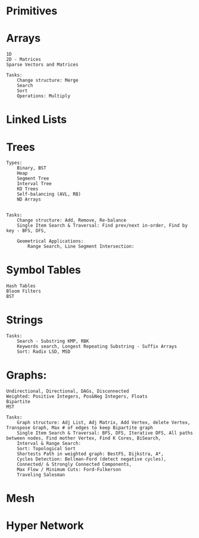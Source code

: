 # Primitives
# Arrays
    1D
    2D - Matrices
    Sparse Vectors and Matrices

    Tasks:
        Change structure: Merge
        Search
        Sort
        Operations: Multiply


# Linked Lists

# Trees
    Types:
        Binary, BST
        Heap
        Segment Tree
        Interval Tree
        KD Trees
        Self-balancing (AVL, RB)
        ND Arrays


    Tasks:
        Change structure: Add, Remove, Re-balance
        Single Item Search & Traversal: Find prev/next in-order, Find by key - BFS, DFS,

        Geometrical Applications:
            Range Search, Line Segment Intersection:


# Symbol Tables
    Hash Tables
    Bloom Filters
    BST

# Strings
    Tasks:
        Search - Substring KMP, RBK
        Keywords search, Longest Repeating Substring - Suffix Arrays
        Sort: Radix LSD, MSD

# Graphs:
    Undirectional, Directional, DAGs, Disconnected
    Weighted: Positive Integers, Pos&Neg Integers, Floats
    Bipartite
    MST

    Tasks:
        Graph structure: Adj List, Adj Matrix, Add Vertex, delete Vertex, Transpose Graph, Max # of edges to keep Bipartite graph
        Single Item Search & Traversal: BFS, DFS, Iterative DFS, All paths between nodes, Find mother Vertex, Find K Cores, BiSearch,
        Interval & Range Search:
        Sort: Topological Sort
        Shortests Path in weighted graph: BestFS, Dijkstra, A*,
        Cycles Detection: Bellman-Ford (detect negative cycles),
        Connected/ & Strongly Connected Components,
        Max Flow / Minimum Cuts: Ford-Fulkerson
        Traveling Salesman


# Mesh

# Hyper Network
